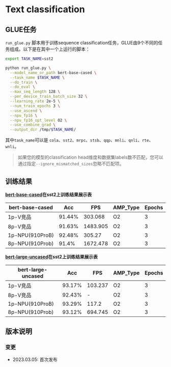 # Text classification

## GLUE任务

 `run_glue.py` 脚本用于训练sequence classification任务，GLUE由9个不同的任务组成。以下是在其中一个上运行的脚本：

```bash
export TASK_NAME=sst2

python run_glue.py \
  --model_name_or_path bert-base-cased \
  --task_name $TASK_NAME \
  --do_train \
  --do_eval \
  --max_seq_length 128 \
  --per_device_train_batch_size 32 \
  --learning_rate 2e-5 \
  --num_train_epochs 3 \
  --use_ascend \
  --npu_fp16 \
  --npu_fp16_opt_level O2 \
  --use_combine_grad \
  --output_dir /tmp/$TASK_NAME/
```
其中`task_name`可以是 `cola`、`sst2`、`mrpc`、`stsb`、`qqp`、`mnli`、`qnli`、`rte`、`wnli`。

> 如果您的模型的classification head维度和数据集labels数不匹配，您可以通过指定`--ignore_mismatched_sizes`忽略不匹配项。

## 训练结果
**[bert-base-cased](https://huggingface.co/bert-base-cased)在sst2上训练结果展示表**

| bert-base-cased | Acc    | FPS      | AMP_Type | Epochs |
|-----------------|--------|----------|----------|--------|
| 1p-V竞品          | 91.44% | 303.068  | O2       | 3      |
| 8p-V竞品          | 91.63% | 1483.905 | O2       | 3      |
| 1p-NPU(910ProB) | 92.48% | 305.27   | O2       | 3      |
| 8p-NPU(910Prob) | 91.4%  | 1672.478 | O2       | 3      |

**[bert-large-uncased](https://huggingface.co/bert-base-uncased)在sst2上训练结果展示表**

| bert-large-uncased | Acc    | FPS     | AMP_Type | Epochs |
|--------------------|--------|---------|----------|--------|
| 1p-V竞品             | 93.17% | 103.237 | O2       | 3      |
| 8p-V竞品             | 92.43% | -       | O2       | 3      |
| 1p-NPU(910ProB)    | 93.29% | 117.2   | O2       | 3      |
| 8p-NPU(910Prob)    | 93.12% | 694.745 | O2       | 3      |

## 版本说明
### 变更
- 2023.03.05: 首次发布
